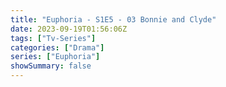 ```yaml
---
title: "Euphoria - S1E5 - 03 Bonnie and Clyde"
date: 2023-09-19T01:56:06Z
tags: ["Tv-Series"]
categories: ["Drama"]
series: ["Euphoria"]
showSummary: false
---
```


  <mux-player stream-type="on-demand"
  src="https://kp3d-my.sharepoint.com/personal/ryoo_kp3d_onmicrosoft_com/_layouts/15/download.aspx?share=EYV9WEkK49NJg-PlGXbCENABx3ejpMshWYuNphH0j_6Oew" metadata-video-title="Euphoria - S1E5 - 03 Bonnie and Clyde" prefer-playback="mse" controls>
  </mux-player>
  
  
  <script src="https://cdn.jsdelivr.net/npm/@mux/mux-player"></script>
  
   <script id="BW8NhxCCWeoUUfWnn00wOT5N8ImroKd78yox100rquQPE" type="application/ld+json">
 {
  "@context": "https://schema.org/",
  "@type": "VideoObject",
  "name": "Euphoria - S1E5 - 03 Bonnie and Clyde",
  "contentUrl": "https://stream.mux.com/BW8NhxCCWeoUUfWnn00wOT5N8ImroKd78yox100rquQPE.m3u8",
  "thumbnailUrl": "https://www.themoviedb.org/t/p/original/dbFJUbalwWQPvUTnv9YAoRvdXuV.jpg?width=314&fit_mode=preserve&time=25",
  "uploadDate": "2023-09-19T01:56:06Z",
}

</script>

